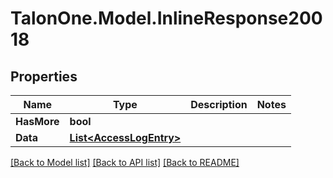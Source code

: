 # TalonOne.Model.InlineResponse20018
## Properties

Name | Type | Description | Notes
------------ | ------------- | ------------- | -------------
**HasMore** | **bool** |  | 
**Data** | [**List&lt;AccessLogEntry&gt;**](AccessLogEntry.md) |  | 

[[Back to Model list]](../README.md#documentation-for-models) [[Back to API list]](../README.md#documentation-for-api-endpoints) [[Back to README]](../README.md)

